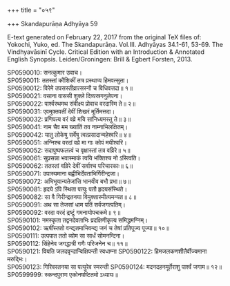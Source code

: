 +++
title = "०५९"

+++
Skandapurāṇa Adhyāya 59

E-text generated on February 22, 2017 from the original TeX files of: Yokochi, Yuko, ed. The Skandapurāṇa. Vol.III. Adhyāyas 34.1-61, 53-69. The Vindhyavāsinī Cycle. Critical Edition with an Introduction & Annotated English Synopsis. Leiden/Groningen: Brill & Egbert Forsten, 2013.

SP0590010: सनत्कुमार उवाच।  
SP0590011: ततस्तां कौशिकीं तत्र प्रस्थाप्य हिमवत्सुता।  
SP0590012: विरेमे तपसस्तीव्रात्सस्नौ च विधिवत्तदा॥ १॥  
SP0590021: वसाना वाससी शुक्ले दिव्यस्रगनुलेपना।  
SP0590022: पार्श्वस्थमथ संवीक्ष्य प्रोवाच वरदास्मि ते॥ २॥  
SP0590031: एवमुक्तवतीं देवीं शिखरं मूर्तिमत्तदा।  
SP0590032: प्रणिपत्य वरं वव्रे मयि सांनिध्यमस्तु ते॥ ३॥  
SP0590041: नाम चैव मम ख्यातिं तव नाम्नाभिलक्षितम्।  
SP0590042: यातु लोकेषु सर्वेषु त्वत्प्रसादान्महेश्वरि॥ ४॥  
SP0590051: अग्निश्च वरदां वव्रे मा गाः कोपं मयीश्वरि।  
SP0590052: सदापुष्पफलत्वं च वृक्षास्तां तत्र वव्रिरे॥ ५॥  
SP0590061: सुप्रसन्ना भवास्माकं त्वयि भक्तिश्च नो ऽस्त्विति।  
SP0590062: ततस्तां वव्रिरे देवीं सर्वाश्च परिचारकाः॥ ६॥  
SP0590071: उपास्यमाना बह्वीभिर्देवताभिर्गिरीन्द्रजा।  
SP0590072: अभिभूयान्यतेजांसि भानवीव बभौ प्रभा॥ ७॥  
SP0590081: हृदये ऽपि स्थिता पत्युः पतौ हृदयसंस्थिते।  
SP0590082: सा वै गिरीन्द्रतनया विमुक्तास्मीत्यमन्यत॥ ८॥  
SP0590091: अथ सा तेजसां धाम पतिं सर्वजगत्पतिम्।  
SP0590092: वरदा वरदं द्रष्टुं गमनायोपचक्रमे॥ ९॥  
SP0590101: नमस्कृता तद्वनदेवताभिः प्रदक्षिणीकृत्य समिद्धमग्निम्।  
SP0590102: ऋषींस्ततो वन्द्यतमाभिवन्द्य जनं च तेषां प्रतिपूज्य पूज्या॥ १०॥  
SP0590111: उत्पपात ततो व्योम सा सार्धं सोमनन्दिना।  
SP0590112: सिंहेनेव जगद्धात्री गणैः परिजनेन च॥ ११॥  
SP0590121: वियति जलदवृन्दान्विक्षिपन्ती स्वधाम्ना 
SP0590122: हिमजलकणशीतैर्वीज्यमाना मरुद्भिः।  
SP0590123: गिरिवरतनया सा पत्युरेव स्मरन्ती 
SP0590124: मदनदहनमूर्तेराशु पार्श्वं जगाम॥ १२॥  
SP0599999: स्कन्दपुराण एकोनषष्टितमो ऽध्यायः॥  
